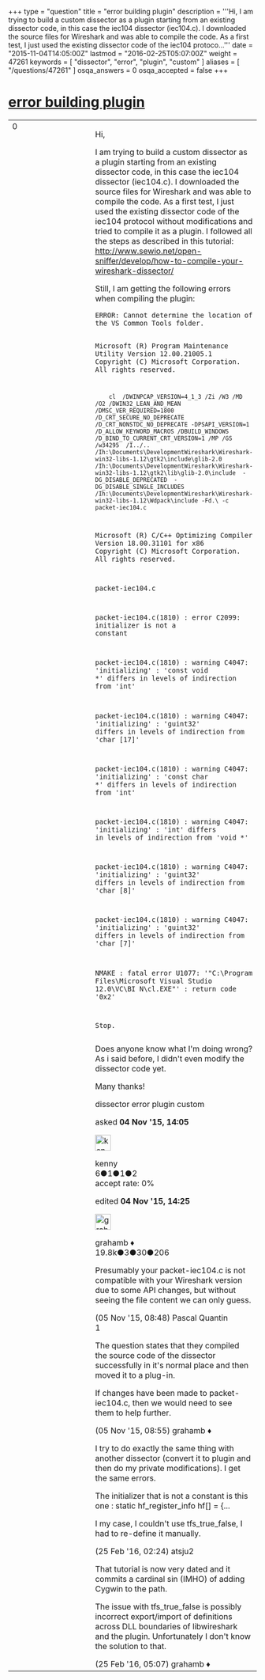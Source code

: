 +++
type = "question"
title = "error building plugin"
description = '''Hi, I am trying to build a custom dissector as a plugin starting from an existing dissector code, in this case the iec104 dissector (iec104.c). I downloaded the source files for Wireshark and was able to compile the code. As a first test, I just used the existing dissector code of the iec104 protoco...'''
date = "2015-11-04T14:05:00Z"
lastmod = "2016-02-25T05:07:00Z"
weight = 47261
keywords = [ "dissector", "error", "plugin", "custom" ]
aliases = [ "/questions/47261" ]
osqa_answers = 0
osqa_accepted = false
+++

<div class="headNormal">

# [error building plugin](/questions/47261/error-building-plugin)

</div>

<div id="main-body">

<div id="askform">

<table id="question-table" style="width:100%;"><colgroup><col style="width: 50%" /><col style="width: 50%" /></colgroup><tbody><tr class="odd"><td style="width: 30px; vertical-align: top"><div class="vote-buttons"><span id="post-47261-upvote" class="ajax-command post-vote up" rel="nofollow" title="I like this post (click again to cancel)"> </span><div id="post-47261-score" class="post-score" title="current number of votes">0</div><span id="post-47261-downvote" class="ajax-command post-vote down" rel="nofollow" title="I dont like this post (click again to cancel)"> </span> <span id="favorite-mark" class="ajax-command favorite-mark" rel="nofollow" title="mark/unmark this question as favorite (click again to cancel)"> </span><div id="favorite-count" class="favorite-count"></div></div></td><td><div id="item-right"><div class="question-body"><p>Hi,</p><p>I am trying to build a custom dissector as a plugin starting from an existing dissector code, in this case the iec104 dissector (iec104.c). I downloaded the source files for Wireshark and was able to compile the code. As a first test, I just used the existing dissector code of the iec104 protocol without modifications and tried to compile it as a plugin. I followed all the steps as described in this tutorial: <a href="http://www.sewio.net/open-sniffer/develop/how-to-compile-your-wireshark-dissector/">http://www.sewio.net/open-sniffer/develop/how-to-compile-your-wireshark-dissector/</a></p><p>Still, I am getting the following errors when compiling the plugin:</p><pre><code>ERROR: Cannot determine the location of the VS Common Tools folder.

Microsoft (R) Program Maintenance Utility Version 12.00.21005.1
Copyright (C) Microsoft Corporation.  All rights reserved.

        cl  /DWINPCAP_VERSION=4_1_3 /Zi /W3 /MD /O2 /DWIN32_LEAN_AND_MEAN /DMSC_VER_REQUIRED=1800  /D_CRT_SECURE_NO_DEPRECATE /D_CRT_NONSTDC_NO_DEPRECATE -DPSAPI_VERSION=1 /D_ALLOW_KEYWORD_MACROS /DBUILD_WINDOWS /D_BIND_TO_CURRENT_CRT_VERSION=1 /MP /GS /w34295  /I../.. /Ih:\Documents\DevelopmentWireshark\Wireshark-win32-libs-1.12\gtk2\include\glib-2.0  /Ih:\Documents\DevelopmentWireshark\Wireshark-win32-libs-1.12\gtk2\lib\glib-2.0\include  -DG_DISABLE_DEPRECATED  -DG_DISABLE_SINGLE_INCLUDES  /Ih:\Documents\DevelopmentWireshark\Wireshark-win32-libs-1.12\Wdpack\include -Fd.\ -c packet-iec104.c
Microsoft (R) C/C++ Optimizing Compiler Version 18.00.31101 for x86
Copyright (C) Microsoft Corporation.  All rights reserved.

packet-iec104.c

packet-iec104.c(1810) : error C2099: initializer is not a constant

packet-iec104.c(1810) : warning C4047: &#39;initializing&#39; : &#39;const void *&#39; differs in levels of indirection from &#39;int&#39;

packet-iec104.c(1810) : warning C4047: &#39;initializing&#39; : &#39;guint32&#39; differs in levels of indirection from &#39;char [17]&#39;

packet-iec104.c(1810) : warning C4047: &#39;initializing&#39; : &#39;const char *&#39; differs in levels of indirection from &#39;int&#39;

packet-iec104.c(1810) : warning C4047: &#39;initializing&#39; : &#39;int&#39; differs in levels of indirection from &#39;void *&#39;

packet-iec104.c(1810) : warning C4047: &#39;initializing&#39; : &#39;guint32&#39; differs in levels of indirection from &#39;char [8]&#39;

packet-iec104.c(1810) : warning C4047: &#39;initializing&#39; : &#39;guint32&#39; differs in levels of indirection from &#39;char [7]&#39;

NMAKE : fatal error U1077: &#39;&quot;C:\Program Files\Microsoft Visual Studio 12.0\VC\BI
N\cl.EXE&quot;&#39; : return code &#39;0x2&#39;

Stop.</code></pre><p>Does anyone know what I'm doing wrong? As i said before, I didn't even modify the dissector code yet.</p><p>Many thanks!</p></div><div id="question-tags" class="tags-container tags"><span class="post-tag tag-link-dissector" rel="tag" title="see questions tagged &#39;dissector&#39;">dissector</span> <span class="post-tag tag-link-error" rel="tag" title="see questions tagged &#39;error&#39;">error</span> <span class="post-tag tag-link-plugin" rel="tag" title="see questions tagged &#39;plugin&#39;">plugin</span> <span class="post-tag tag-link-custom" rel="tag" title="see questions tagged &#39;custom&#39;">custom</span></div><div id="question-controls" class="post-controls"></div><div class="post-update-info-container"><div class="post-update-info post-update-info-user"><p>asked <strong>04 Nov '15, 14:05</strong></p><img src="https://secure.gravatar.com/avatar/9b121a939eea20150a5045194794239e?s=32&amp;d=identicon&amp;r=g" class="gravatar" width="32" height="32" alt="kenny&#39;s gravatar image" /><p><span>kenny</span><br />
<span class="score" title="6 reputation points">6</span><span title="1 badges"><span class="badge1">●</span><span class="badgecount">1</span></span><span title="1 badges"><span class="silver">●</span><span class="badgecount">1</span></span><span title="2 badges"><span class="bronze">●</span><span class="badgecount">2</span></span><br />
<span class="accept_rate" title="Rate of the user&#39;s accepted answers">accept rate:</span> <span title="kenny has no accepted answers">0%</span></p></div><div class="post-update-info post-update-info-edited"><p><span> edited <strong>04 Nov '15, 14:25</strong> </span></p><img src="https://secure.gravatar.com/avatar/d2a7e24ca66604c749c7c88c1da8ff78?s=32&amp;d=identicon&amp;r=g" class="gravatar" width="32" height="32" alt="grahamb&#39;s gravatar image" /><p><span>grahamb ♦</span><br />
<span class="score" title="19834 reputation points"><span>19.8k</span></span><span title="3 badges"><span class="badge1">●</span><span class="badgecount">3</span></span><span title="30 badges"><span class="silver">●</span><span class="badgecount">30</span></span><span title="206 badges"><span class="bronze">●</span><span class="badgecount">206</span></span></p></div></div><div id="comments-container-47261" class="comments-container"><span id="47296"></span><div id="comment-47296" class="comment"><div id="post-47296-score" class="comment-score"></div><div class="comment-text"><p>Presumably your packet-iec104.c is not compatible with your Wireshark version due to some API changes, but without seeing the file content we can only guess.</p></div><div id="comment-47296-info" class="comment-info"><span class="comment-age">(05 Nov '15, 08:48)</span> <span class="comment-user userinfo">Pascal Quantin</span></div></div><span id="47298"></span><div id="comment-47298" class="comment"><div id="post-47298-score" class="comment-score">1</div><div class="comment-text"><p>The question states that they compiled the source code of the dissector successfully in it's normal place and then moved it to a plug-in.</p><p>If changes have been made to packet-iec104.c, then we would need to see them to help further.</p></div><div id="comment-47298-info" class="comment-info"><span class="comment-age">(05 Nov '15, 08:55)</span> <span class="comment-user userinfo">grahamb ♦</span></div></div><span id="50500"></span><div id="comment-50500" class="comment"><div id="post-50500-score" class="comment-score"></div><div class="comment-text"><p>I try to do exactly the same thing with another dissector (convert it to plugin and then do my private modifications). I get the same errors.</p><p>The initializer that is not a constant is this one : static hf_register_info hf[] = {...</p><p>I my case, I couldn't use tfs_true_false, I had to re-define it manually.</p></div><div id="comment-50500-info" class="comment-info"><span class="comment-age">(25 Feb '16, 02:24)</span> <span class="comment-user userinfo">atsju2</span></div></div><span id="50506"></span><div id="comment-50506" class="comment"><div id="post-50506-score" class="comment-score"></div><div class="comment-text"><p>That tutorial is now very dated and it commits a cardinal sin (IMHO) of adding Cygwin to the path.</p><p>The issue with tfs_true_false is possibly incorrect export/import of definitions across DLL boundaries of libwireshark and the plugin. Unfortunately I don't know the solution to that.</p></div><div id="comment-50506-info" class="comment-info"><span class="comment-age">(25 Feb '16, 05:07)</span> <span class="comment-user userinfo">grahamb ♦</span></div></div></div><div id="comment-tools-47261" class="comment-tools"></div><div class="clear"></div><div id="comment-47261-form-container" class="comment-form-container"></div><div class="clear"></div></div></td></tr></tbody></table>

</div>

</div>

